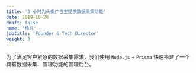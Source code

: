 ```yaml
---
title: '3 小时为头条广告主提供数据采集功能'
date: 2019-10-20
draft: false
name: '杨凡'
jobtitle: 'Founder & Tech Director'
weight: 3
---
```


为了满足客户紧急的数据采集需求，我们使用 `Node.js` + `Prisma` 快速搭建了一个具有数据采集、管理功能的管理后台。

<!--more-->

 
